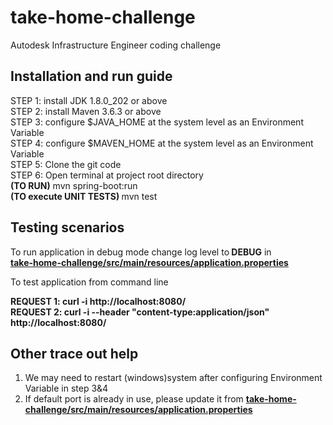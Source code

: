 # take-home-challenge
 Autodesk Infrastructure Engineer coding challenge

## Installation and run guide
STEP 1: install JDK 1.8.0_202 or above <br />
STEP 2: install Maven 3.6.3 or above <br />
STEP 3: configure $JAVA_HOME at the system  level as an Environment Variable<br />
STEP 4: configure $MAVEN_HOME at the system level as an Environment Variable<br />
STEP 5: Clone the git code <br />
STEP 6: Open terminal at project root directory <br />
        <Strong> (TO RUN)</Strong> mvn spring-boot:run<br />
        <Strong>(TO execute UNIT TESTS) </Strong>mvn test    <br />
        
## Testing scenarios

To run application in debug mode change log level to<Strong> DEBUG</Strong> in <br />
 <ins><Strong>take-home-challenge/src/main/resources/application.properties</Strong><br /></ins>
 
 To test application from command line <br />

<Strong> REQUEST 1:  curl -i  http://localhost:8080/ <br /> 
REQUEST 2: curl -i --header "content-type:application/json"  http://localhost:8080/<br /> </Strong>

## Other trace out help
1) We may need to restart (windows)system after configuring Environment Variable in step 3&4 <br />
2) If default port is already in use, please update it from <ins><Strong>take-home-challenge/src/main/resources/application.properties</Strong><br /></ins><br />

 
